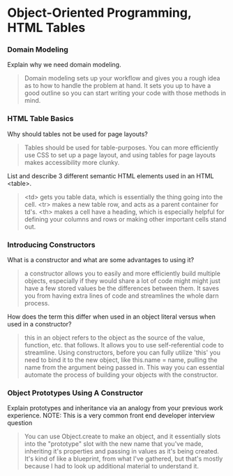 # Object-Oriented Programming, HTML Tables

### Domain Modeling

Explain why we need domain modeling.

> Domain modeling sets up your workflow and gives you a rough idea as to how to handle the problem at hand. It sets you up to have a good outline so you can start writing your code with those methods in mind.

### HTML Table Basics

Why should tables not be used for page layouts?

> Tables should be used for table-purposes. You can more efficiently use CSS to set up a page layout, and using tables for page layouts makes accessibility more clunky.

List and describe 3 different semantic HTML elements used in an HTML \<table>.

> \<td> gets you table data, which is essentially the thing going into the cell. \<tr> makes a new table row, and acts as a parent container for td's. \<th> makes a cell have a heading, which is especially helpful for defining your columns and rows or making other important cells stand out.

### Introducing Constructors

What is a constructor and what are some advantages to using it?

> a constructor allows you to easily and more efficiently build multiple objects, especially if they would share a lot of code might might just have a few stored values be the differences between them. It saves you from having extra lines of code and streamlines the whole darn process.

How does the term this differ when used in an object literal versus when used in a constructor?

> this in an object refers to the object as the source of the value, function, etc. that follows. It allows you to use self-referential code to streamline.
> Using constructors, before you can fully utilize 'this' you need to bind it to the new object, like this.name = name, pulling the name from the argument being passed in. This way you can essential automate the process of building your objects with the constructor.

### Object Prototypes Using A Constructor

Explain prototypes and inheritance via an analogy from your previous work experience.
NOTE: This is a very common front end developer interview question

> You can use Object.create to make an object, and it essentially slots into the "prototype" slot with the new name that you've made, inheriting it's properties and passing in values as it's being created. It's kind of like a blueprint, from what I've gathered, but that's mostly because I had to look up additional material to understand it.
